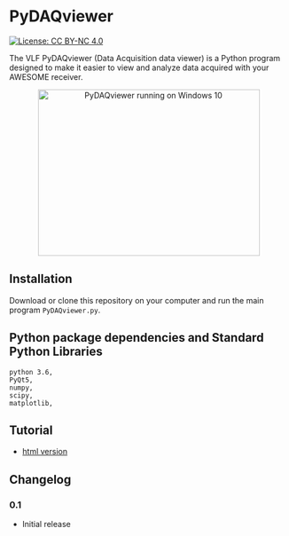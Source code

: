 # PyDAQviewer
[![License: CC BY-NC 4.0](https://img.shields.io/badge/License-CC%20BY--NC%204.0-lightgrey.svg)](http://creativecommons.org/licenses/by-nc/4.0/) 

The VLF PyDAQviewer (Data Acquisition data viewer) is a Python program designed to make it easier to view and analyze data acquired with your AWESOME receiver.

<center><img src="https://iswi-tunisia.github.io/PyDAQviewer/docs/imgs/SelectDate_PyDAQviewer.png" alt="PyDAQviewer running on Windows 10" height="300" width="400"></center>

## Installation
Download or clone this repository on your computer and run the main program `PyDAQviewer.py`.

## Python package dependencies and Standard Python Libraries 

    python 3.6,
    PyQt5,
    numpy,
    scipy,
    matplotlib,
    
   
## Tutorial
* [html version](https://iswi-tunisia.github.io/PyDAQviewer/docs/Tutorial.html)

## Changelog

### 0.1
* Initial release
